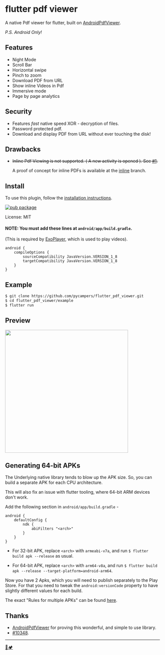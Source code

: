 # flutter pdf viewer

A native Pdf viewer for flutter, built on [AndroidPdfViewer](https://github.com/barteksc/AndroidPdfViewer).

*P.S. Android Only!*

## Features

-   Night Mode
-   Scroll Bar
-   Horizontal swipe
-   Pinch to zoom
-   Download PDF from URL
-   Show inline Videos in Pdf
-   Immersive mode
-   Page by page analytics

## Security

-   Features _fast_ native speed XOR - decryption of files.
-   Password protected pdf.
-   Download and display PDF from URL without ever touching the disk!

## Drawbacks

-   <s>Inline Pdf Viewing is not supported. ( A new activity is opened ). See [#1](https://github.com/pycampers/flutter_pdf_viewer/issues/1).</s>

    A proof of concept for inline PDFs is available at the [inline](https://github.com/pycampers/flutter_pdf_viewer/tree/inline) branch.

## Install

To use this plugin, follow the [installation instructions](https://pub.dartlang.org/packages/flutter_pdf_viewer#-installing-tab-).

[![pub package](https://img.shields.io/pub/v/flutter_pdf_viewer.svg)](https://pub.dartlang.org/packages/flutter_pdf_viewer)

License: MIT

#### NOTE: You must add these lines at `android/app/build.gradle`.
(This is required by [ExoPlayer](https://github.com/google/ExoPlayer), which is used to play videos).
```
android {
    compileOptions {
        sourceCompatibility JavaVersion.VERSION_1_8
        targetCompatibility JavaVersion.VERSION_1_8
    }
}
```

## Example

```sh
$ git clone https://github.com/pycampers/flutter_pdf_viewer.git
$ cd flutter_pdf_viewer/example
$ flutter run
```

## Preview

<img src="https://i.imgur.com/Uhmk09s.png" height="400" />

## Generating 64-bit APKs

The Underlying native library tends to blow up the APK size. So, you can build a separate APK for each CPU architecture.

This will also fix an issue with flutter tooling, where 64-bit ARM devices don't work.

Add the following section in `android/app/build.gradle` - 
```
android {
    defaultConfig {
        ndk {
            abiFilters "<arch>"
        }
    }
}
```

- For 32-bit APK, replace `<arch>` with `armeabi-v7a`, and run `$ flutter build apk --release` as usual.

- For 64-bit APK, replace `<arch>` with `arm64-v8a`, and run `$ flutter build apk --release --target-platform=android-arm64`.

Now you have 2 Apks, which you will need to publish separately to the Play Store. For that you need to tweak the `android:versionCode` property to have slightly different values for each build.

The exact "Rules for multiple APKs" can be found [here](https://developer.android.com/google/play/publishing/multiple-apks).

## Thanks

-   [AndroidPdfViewer](https://github.com/barteksc/AndroidPdfViewer) for proving this wonderful, and simple to use library.
-   [#10348](https://github.com/flutter/flutter/issues/10348).

---

[🐍🏕️](http://www.pycampers.com/)
